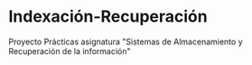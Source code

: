 # Indexación-Recuperación
Proyecto Prácticas asignatura "Sistemas de Almacenamiento y Recuperación de la información"
